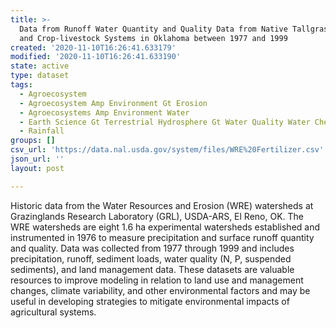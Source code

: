 ```yaml
---
title: >-
  Data from Runoff Water Quantity and Quality Data from Native Tallgrass Prairie
  and Crop-livestock Systems in Oklahoma between 1977 and 1999
created: '2020-11-10T16:26:41.633179'
modified: '2020-11-10T16:26:41.633190'
state: active
type: dataset
tags:
  - Agroecosystem
  - Agroecosystem Amp Environment Gt Erosion
  - Agroecosystems Amp Environment Water
  - Earth Science Gt Terrestrial Hydrosphere Gt Water Quality Water Chemistry
  - Rainfall
groups: []
csv_url: 'https://data.nal.usda.gov/system/files/WRE%20Fertilizer.csv'
json_url: ''
layout: post

---
```

<p>Historic data from the Water Resources and Erosion (WRE) watersheds at Grazinglands Research Laboratory (GRL), USDA-ARS, El Reno, OK.  The WRE watersheds are eight 1.6 ha experimental watersheds established and instrumented in 1976 to measure precipitation and surface runoff quantity and quality.  Data was collected from 1977 through 1999 and includes precipitation, runoff, sediment loads, water quality (N, P, suspended sediments), and land management data. These datasets are valuable resources to improve modeling in relation to land use and management changes, climate variability, and other environmental factors and may be useful in developing strategies to mitigate environmental impacts of agricultural systems.</p>

